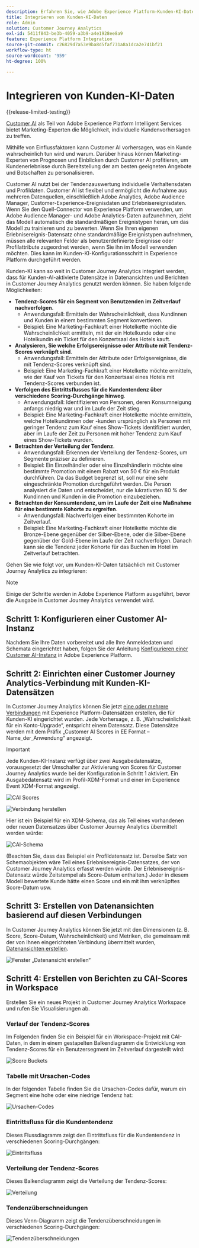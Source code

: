 ```yaml
---
description: Erfahren Sie, wie Adobe Experience Platform-Kunden-KI-Daten in Customer Journey Analytics mit Workspace integriert werden.
title: Integrieren von Kunden-KI-Daten
role: Admin
solution: Customer Journey Analytics
exl-id: 5411f843-be3b-4059-a3b9-a4e1928ee8a9
feature: Experience Platform Integration
source-git-commit: c26829d7a53e9ba8d5faf731a8a1dca2e741bf21
workflow-type: ht
source-wordcount: '959'
ht-degree: 100%

---
```


# Integrieren von Kunden-KI-Daten

{{release-limited-testing}}

[Customer AI](https://experienceleague.adobe.com/docs/experience-platform/intelligent-services/customer-ai/overview.html?lang=de) als Teil von Adobe Experience Platform Intelligent Services bietet Marketing-Experten die Möglichkeit, individuelle Kundenvorhersagen zu treffen.

Mithilfe von Einflussfaktoren kann Customer AI vorhersagen, was ein Kunde wahrscheinlich tun wird und warum. Darüber hinaus können Marketing-Experten von Prognosen und Einblicken durch Customer AI profitieren, um Kundenerlebnisse durch Bereitstellung der am besten geeigneten Angebote und Botschaften zu personalisieren.

Customer AI nutzt bei der Tendenzauswertung individuelle Verhaltensdaten und Profildaten. Customer AI ist flexibel und ermöglicht die Aufnahme aus mehreren Datenquellen, einschließlich Adobe Analytics, Adobe Audience Manager, Customer-Experience-Ereignisdaten und Erlebnisereignisdaten. Wenn Sie den Quell-Connector von Experience Platform verwenden, um Adobe Audience Manager- und Adobe Analytics-Daten aufzunehmen, zieht das Modell automatisch die standardmäßigen Ereignistypen heran, um das Modell zu trainieren und zu bewerten. Wenn Sie Ihren eigenen Erlebnisereignis-Datensatz ohne standardmäßige Ereignistypen aufnehmen, müssen alle relevanten Felder als benutzerdefinierte Ereignisse oder Profilattribute zugeordnet werden, wenn Sie ihn im Modell verwenden möchten. Dies kann im Kunden-KI-Konfigurationsschritt in Experience Platform durchgeführt werden.

Kunden-KI kann so weit in Customer Journey Analytics integriert werden, dass für Kunden-AI-aktivierte Datensätze in Datenansichten und Berichten in Customer Journey Analytics genutzt werden können. Sie haben folgende Möglichkeiten:

* **Tendenz-Scores für ein Segment von Benutzenden im Zeitverlauf nachverfolgen**. 
   * Anwendungsfall: Ermitteln der Wahrscheinlichkeit, dass Kundinnen und Kunden in einem bestimmten Segment konvertieren.
   * Beispiel: Eine Marketing-Fachkraft einer Hotelkette möchte die Wahrscheinlichkeit ermitteln, mit der ein Hotelkunde oder eine Hotelkundin ein Ticket für den Konzertsaal des Hotels kauft.
* **Analysieren, Sie welche Erfolgsereignisse oder Attribute mit Tendenz-Scores verknüpft sind**. &#x200B;
   * Anwendungsfall: Ermitteln der Attribute oder Erfolgsereignisse, die mit Tendenz-Scores verknüpft sind.
   * Beispiel: Eine Marketing-Fachkraft einer Hotelkette möchte ermitteln, wie der Kauf von Tickets für den Konzertsaal eines Hotels mit Tendenz-Scores verbunden ist.
* **Verfolgen des Eintrittsflusses für die Kundentendenz über verschiedene Scoring-Durchgänge hinweg**.
   * Anwendungsfall: Identifizieren von Personen, deren Konsumneigung anfangs niedrig war und im Laufe der Zeit stieg. 
   * Beispiel: Eine Marketing-Fachkraft einer Hotelkette möchte ermitteln, welche Hotelkundinnen oder -kunden ursprünglich als Personen mit geringer Tendenz zum Kauf eines Show-Tickets identifiziert wurden, aber im Laufe der Zeit zu Personen mit hoher Tendenz zum Kauf eines Show-Tickets wurden.
* **Betrachten der Verteilung der Tendenz**.
   * Anwendungsfall: Erkennen der Verteilung der Tendenz-Scores, um Segmente präziser zu definieren.
   * Beispiel: Ein Einzelhändler oder eine Einzelhändlerin möchte eine bestimmte Promotion mit einem Rabatt von 50 € für ein Produkt durchführen. Da das Budget begrenzt ist, soll nur eine sehr eingeschränkte Promotion durchgeführt werden. Die Person analysiert die Daten und entscheidet, nur die lukrativsten 80 % der Kundinnen und Kunden in die Promotion einzubeziehen.
* **Betrachten der Konsumtendenz, um im Laufe der Zeit eine Maßnahme für eine bestimmte Kohorte zu ergreifen**. 
   * Anwendungsfall: Nachverfolgen einer bestimmten Kohorte im Zeitverlauf.
   * Beispiel: Eine Marketing-Fachkraft einer Hotelkette möchte die Bronze-Ebene gegenüber der Silber-Ebene, oder die Silber-Ebene gegenüber der Gold-Ebene im Laufe der Zeit nachverfolgen. Danach kann sie die Tendenz jeder Kohorte für das Buchen im Hotel im Zeitverlauf betrachten.

Gehen Sie wie folgt vor, um Kunden-KI-Daten tatsächlich mit Customer Journey Analytics zu integrieren:

>[!NOTE]
>
>Einige der Schritte werden in Adobe Experience Platform ausgeführt, bevor die Ausgabe in Customer Journey Analytics verwendet wird.


## Schritt 1: Konfigurieren einer Customer AI-Instanz

Nachdem Sie Ihre Daten vorbereitet und alle Ihre Anmeldedaten und Schemata eingerichtet haben, folgen Sie der Anleitung [Konfigurieren einer Customer AI-Instanz](https://experienceleague.adobe.com/docs/experience-platform/intelligent-services/customer-ai/user-guide/configure.html?lang=de) in Adobe Experience Platform.

## Schritt 2: Einrichten einer Customer Journey Analytics-Verbindung mit Kunden-KI-Datensätzen

In Customer Journey Analytics können Sie jetzt [eine oder mehrere Verbindungen](/help/connections/create-connection.md) mit Experience Platform-Datensätzen erstellen, die für Kunden-KI eingerichtet wurden. Jede Vorhersage, z. B. „Wahrscheinlichkeit für ein Konto-Upgrade“, entspricht einem Datensatz. Diese Datensätze werden mit dem Präfix „Customer AI Scores in EE Format – Name_der_Anwendung“ angezeigt.

>[!IMPORTANT]
>
>Jede Kunden-KI-Instanz verfügt über zwei Ausgabedatensätze, vorausgesetzt der Umschalter zur Aktivierung von Scores für Customer Journey Analytics wurde bei der Konfiguration in Schritt 1 aktiviert. Ein Ausgabedatensatz wird im Profil-XDM-Format und einer im Experience Event XDM-Format angezeigt.

![CAI Scores](assets/cai-scores.png)

![Verbindung herstellen](assets/create-conn.png)

Hier ist ein Beispiel für ein XDM-Schema, das als Teil eines vorhandenen oder neuen Datensatzes über Customer Journey Analytics übermittelt werden würde:

![CAI-Schema](assets/cai-schema.png)

(Beachten Sie, dass das Beispiel ein Profildatensatz ist. Derselbe Satz von Schemaobjekten wäre Teil eines Erlebnisereignis-Datensatzes, der von Customer Journey Analytics erfasst werden würde. Der Erlebnisereignis-Datensatz würde Zeitstempel als Score-Datum enthalten.) Jeder in diesem Modell bewertete Kunde hätte einen Score und ein mit ihm verknüpftes Score-Datum usw.

## Schritt 3: Erstellen von Datenansichten basierend auf diesen Verbindungen

In Customer Journey Analytics können Sie jetzt mit den Dimensionen (z. B. Score, Score-Datum, Wahrscheinlichkeit) und Metriken, die gemeinsam mit der von Ihnen eingerichteten Verbindung übermittelt wurden, [Datenansichten erstellen](/help/data-views/create-dataview.md).

![Fenster „Datenansicht erstellen“](assets/create-dataview.png)

## Schritt 4: Erstellen von Berichten zu CAI-Scores in Workspace

Erstellen Sie ein neues Projekt in Customer Journey Analytics Workspace und rufen Sie Visualisierungen ab.

### Verlauf der Tendenz-Scores

Im Folgenden finden Sie ein Beispiel für ein Workspace-Projekt mit CAI-Daten, in dem in einem gestapelten Balkendiagramm die Entwicklung von Tendenz-Scores für ein Benutzersegment im Zeitverlauf dargestellt wird:

![Score Buckets](assets/workspace-scores.png)

### Tabelle mit Ursachen-Codes

In der folgenden Tabelle finden Sie die Ursachen-Codes dafür, warum ein Segment eine hohe oder eine niedrige Tendenz hat:

![Ursachen-Codes](assets/reason-codes.png)

### Eintrittsfluss für die Kundentendenz

Dieses Flussdiagramm zeigt den Eintrittsfluss für die Kundentendenz in verschiedenen Scoring-Durchgängen:

![Eintrittsfluss](assets/flow.png)

### Verteilung der Tendenz-Scores

Dieses Balkendiagramm zeigt die Verteilung der Tendenz-Scores:

![Verteilung](assets/distribution.png)

### Tendenzüberschneidungen

Dieses Venn-Diagramm zeigt die Tendenzüberschneidungen in verschiedenen Scoring-Durchgängen:

![Tendenzüberschneidungen](assets/venn.png)
